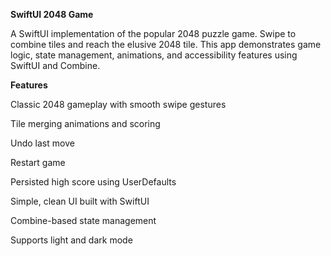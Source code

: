 **SwiftUI 2048 Game**

A SwiftUI implementation of the popular 2048 puzzle game. Swipe to combine tiles and reach the elusive 2048 tile. This app demonstrates game logic, state management, animations, and accessibility features using SwiftUI and Combine.

**Features**

Classic 2048 gameplay with smooth swipe gestures

Tile merging animations and scoring

Undo last move

Restart game

Persisted high score using UserDefaults

Simple, clean UI built with SwiftUI

Combine-based state management

Supports light and dark mode
